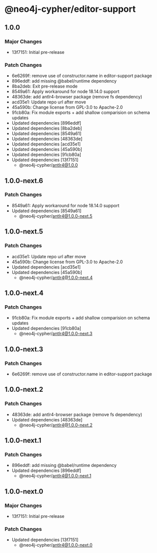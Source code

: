 # @neo4j-cypher/editor-support

## 1.0.0

### Major Changes

- 13f7151: Initial pre-release

### Patch Changes

- 6e6269f: remove use of constructor.name in editor-support package
- 896eddf: add missing @babel/runtime dependency
- 8ba2deb: Exit pre-release mode
- 8549a61: Apply workaround for node 18.14.0 support
- 48363de: add antlr4-browser package (remove fs dependency)
- acd35e1: Update repo url after move
- 45a590b: Change license from GPL-3.0 to Apache-2.0
- 91cb80a: Fix module exports + add shallow comparision on schema updates
- Updated dependencies [896eddf]
- Updated dependencies [8ba2deb]
- Updated dependencies [8549a61]
- Updated dependencies [48363de]
- Updated dependencies [acd35e1]
- Updated dependencies [45a590b]
- Updated dependencies [91cb80a]
- Updated dependencies [13f7151]
  - @neo4j-cypher/antlr4@1.0.0

## 1.0.0-next.6

### Patch Changes

- 8549a61: Apply workaround for node 18.14.0 support
- Updated dependencies [8549a61]
  - @neo4j-cypher/antlr4@1.0.0-next.5

## 1.0.0-next.5

### Patch Changes

- acd35e1: Update repo url after move
- 45a590b: Change license from GPL-3.0 to Apache-2.0
- Updated dependencies [acd35e1]
- Updated dependencies [45a590b]
  - @neo4j-cypher/antlr4@1.0.0-next.4

## 1.0.0-next.4

### Patch Changes

- 91cb80a: Fix module exports + add shallow comparision on schema updates
- Updated dependencies [91cb80a]
  - @neo4j-cypher/antlr4@1.0.0-next.3

## 1.0.0-next.3

### Patch Changes

- 6e6269f: remove use of constructor.name in editor-support package

## 1.0.0-next.2

### Patch Changes

- 48363de: add antlr4-browser package (remove fs dependency)
- Updated dependencies [48363de]
  - @neo4j-cypher/antlr4@1.0.0-next.2

## 1.0.0-next.1

### Patch Changes

- 896eddf: add missing @babel/runtime dependency
- Updated dependencies [896eddf]
  - @neo4j-cypher/antlr4@1.0.0-next.1

## 1.0.0-next.0

### Major Changes

- 13f7151: Initial pre-release

### Patch Changes

- Updated dependencies [13f7151]
  - @neo4j-cypher/antlr4@1.0.0-next.0
